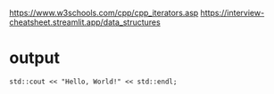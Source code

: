 https://www.w3schools.com/cpp/cpp_iterators.asp
https://interview-cheatsheet.streamlit.app/data_structures

# output

`std::cout << "Hello, World!" << std::endl;`
